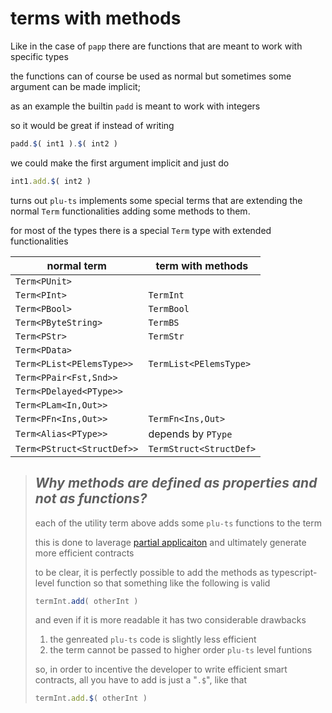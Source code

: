 # terms with methods

Like in the case of `papp` there are functions that are meant to work with specific types

the functions can of course be used as normal but sometimes some argument can be made implicit;

as an example the builtin `padd` is meant to work with integers

so it would be great if instead of writing
```ts
padd.$( int1 ).$( int2 )
```
we could make the first argument implicit and just do
```ts
int1.add.$( int2 )
```
turns out `plu-ts` implements some special terms that are extending the normal `Term` functionalities adding some methods to them.

for most of the types there is a special `Term` type with extended functionalities

normal term                 | term with methods
----------------------------|--------------------
`Term<PUnit>`               |
`Term<PInt>`                | `TermInt`
`Term<PBool>`               | `TermBool`
`Term<PByteString>`         | `TermBS`
`Term<PStr>`                | `TermStr`
`Term<PData>`               |
`Term<PList<PElemsType>>`   | `TermList<PElemsType>`
`Term<PPair<Fst,Snd>>`      |
`Term<PDelayed<PType>>`     |
`Term<PLam<In,Out>>`        |
`Term<PFn<Ins,Out>>`        | `TermFn<Ins,Out>`
`Term<Alias<PType>>`        | depends by `PType`
`Term<PStruct<StructDef>>`  | `TermStruct<StructDef>`

> ## _Why methods are defined as properties and not as functions?_
> 
> each of the utility term above adds some `plu-ts` functions to the term
> 
> this is done to laverage [partial applicaiton](./functions/partial_application.md) and ultimately generate more efficient contracts
> 
> to be clear, it is perfectly possible to add the methods as typescript-level function so that something like the following is valid
> ```ts
> termInt.add( otherInt )
> ```
> and even if it is more readable it has two considerable drawbacks
> 
> 1) the genreated `plu-ts` code is slightly less efficient
> 2) the term cannot be passed to higher order `plu-ts` level funtions
> 
> so, in order to incentive the developer to write efficient smart contracts, all you have to add is just a "`.$`", like that
> ```ts
> termInt.add.$( otherInt )
> ```